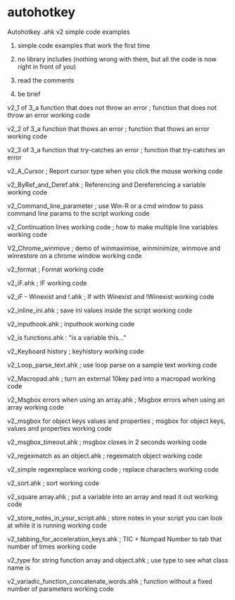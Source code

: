 # autohotkey
Autohotkey .ahk v2 simple code examples

1)    simple code examples that work the first time

2)    no library includes (nothing wrong with them, but all the code is now right in front of you)

3)    read the comments

4)    be brief

v2_1 of 3_a function that does not throw an error ;  function that does not throw an error working code

v2_2 of 3_a function that thows an error ;  function that thows an error working code

v2_3 of 3_a function that try-catches an error ; function that try-catches an error

v2_A_Cursor ;   Report cursor type when you click the mouse working code

v2_ByRef_and_Deref.ahk  ;    Referencing and Dereferencing a variable working code

v2_Command_line_parameter ;   use Win-R or a cmd window to pass command line params to the script working code

v2_Continuation lines working code ; how to make multiple line variables working code

V2_Chrome_winmove ;   demo of winmaximise, winminimize, winmove and winrestore on a chrome window working code

v2_format ;   Format working code

v2_iF.ahk ;    IF working code

v2_iF - Winexist and !.ahk ;	  If with Winexist and !Winexist working code

v2_inline_ini.ahk ;   save ini values inside the script working code

v2_inputhook.ahk ;   inputhook working code

v2_is functions.ahk : "is a variable this..."

v2_Keyboard history ;  keyhistory working code

v2_Loop_parse_text.ahk ;   use loop parse on a sample text working code

v2_Macropad.ahk ;   turn an external 10key pad into a macropad working code

v2_Msgbox errors when using an array.ahk ;    Msgbox errors when using an array working code

v2_msgbox for object keys values and properties ;   msgbox for object keys, values and properties working code

v2_msgbox_timeout.ahk ;    msgbox closes in 2 seconds working code

v2_regexmatch as an object.ahk  ; regexmatch object working code

v2_simple regexreplace working code ;  replace characters working code

v2_sort.ahk ;    sort working code

v2_square array.ahk ; put a variable into an array and read it out working code

v2_store_notes_in_your_script.ahk ;   store notes in your script you can look at while it is running working code

v2_tabbing_for_acceleration_keys.ahk ;    TIC + Numpad Number to tab that number of times working code

v2_type for string function array and object.ahk ; use type to see what class name is

v2_variadic_function_concatenate_words.ahk ;    function without a fixed number of parameters working code

